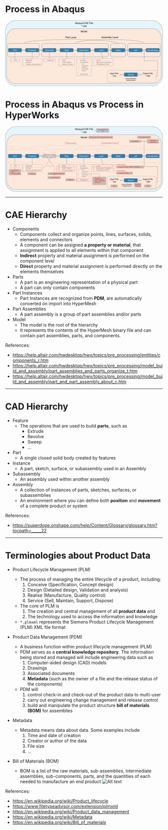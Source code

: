 # Process in Abaqus
![Alt text](../img/process-abaqus.png "Process in Abaqus")

# Process in Abaqus vs Process in HyperWorks
![Alt text](../img/process-abaqus-vs-hyperworks.png "Process in Abaqus vs Process in HyperWorks")

---

# CAE Hierarchy
- Components
  - Components collect and organize points, lines, surfaces, solids, elements and connectors
  - A component can be assigned **a property or material**, that assignment is applied to all elements within that component
  - **Indirect** property and material assignment is performed on the component level
  - **Direct** property and material assignment is performed directly on the elements themselves
- Parts
  - A part is an engineering representation of a physical part
  - A part can only contain components
- Part Instances
  - Part Instances are recognized from **PDM**, are automatically converted on import into HyperMesh
- Part Assemblies
  - A part assembly is a group of part assemblies and/or parts
- Model
  - The model is the root of the hierarchy
  - It represents the contents of the HyperMesh binary file and can contain part assemblies, parts, and components.

References:
  - <https://help.altair.com/hwdesktop/hwx/topics/pre_processing/entities/components_r.htm>
  - <https://help.altair.com/hwdesktop/hwx/topics/pre_processing/model_build_and_assembly/part_assemblies_and_parts_organize_t.htm>
  - <https://help.altair.com/hwdesktop/hwx/topics/pre_processing/model_build_and_assembly/part_and_part_assembly_about_c.htm>

---

# CAD Hierarchy
- Feature
  - The operations that are used to build **parts**, such as 
    - Extrude
    - Revolve
    - Sweep
    - ...
- Part
  - A single closed solid body created by features
- Instance 
  - A part, sketch, surface, or subassembly used in an Assembly
- Subassembly
  - An assembly used within another assembly
- Assembly
  - A collection of instances of parts, sketches, surfaces, or subassemblies
  - An environment where you can define both **position** and **movement** of a complete product or system

References:
  - <https://superdope.onshape.com/help/Content/Glossary/glossary.htm?tocpath=_____22>

---

# Terminologies about Product Data

- Product Lifecycle Management (PLM)
  - The process of managing the entire lifecycle of a product, including:
    1. Conceive (Specification, Concept design)
    2. Design (Detailed design, Validation and analysis)
    3. Realise (Manufacture, Quality control)
    4. Service (Sell, Maintain, Support, Dispose)
  - The core of PLM is 
    1. The creation and central management of all **product data** and 
    2. The technology used to access the information and knowledge
  - `*.plmxml` represents the Siemens Product Lifecycle Management (PLM) XML file format

- Product Data Management (PDM)
  - A business function within product lifecycle management (PLM)
  - PDM serves as a **central knowledge repository**. The information being stored and managed will include engineering data such as
    1. Computer-aided design (CAD) models
    2. Drawings
    3. Associated documents
    4. **Metadata** (such as the owner of a file and the release status of the components)
  - PDM will 
    1. control check-in and check-out of the product data to multi-user
    2. carry out engineering change management and release control
    3. build and manipulate the product structure **bill of materials (BOM)** for assemblies

- Metadata
  - Metadata means data about data. Some examples include
    1. Time and date of creation
    2. Creator or author of the data
    3. File size
    4. ...

- Bill of Materials (BOM)
  - BOM is a list of the raw materials, sub-assemblies, intermediate assemblies, sub-components, parts, and the quantities of each needed to manufacture an end product
  ![Alt text](../img/bom.png "Bill of Materials")

References:
  - <https://en.wikipedia.org/wiki/Product_lifecycle>
  - <https://www.filetypeadvisor.com/extension/plmxml>
  - <https://en.wikipedia.org/wiki/Product_data_management>
  - <https://en.wikipedia.org/wiki/Metadata>
  - <https://en.wikipedia.org/wiki/Bill_of_materials>